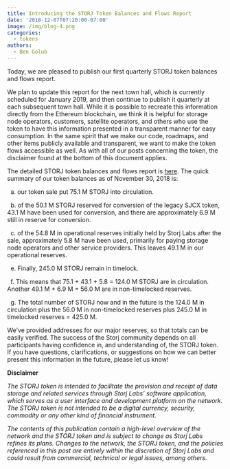 ```yaml
---
title: Introducing the STORJ Token Balances and Flows Report
date: '2018-12-07T07:20:00-07:00'
image: /img/blog-4.png
categories:
  - tokens
authors:
  - Ben Golub
---
```

Today, we are pleased to publish our first quarterly STORJ token balances and flows report. 

We plan to update this report for the next town hall, which is currently scheduled for January 2019, and then continue to publish it quarterly at each subsequent town hall. While it is possible to recreate this information directly from the Ethereum blockchain, we think it is helpful for storage node operators, customers, satellite operators, and others who use the token to have this information presented in a transparent manner for easy consumption. In the same spirit that we make our code, roadmaps, and other items publicly available and transparent, we want to make the token flows accessible as well. As with all of our posts concerning the token, the disclaimer found at the bottom of this document applies.

The detailed STORJ token balances and flows report is [here](https://storj.io/blog/2018/12/storj-token-balances-and-flows-report-nov.-30-2018/). The quick summary of our token balances as of November 30, 2018 is: 


&nbsp; a. our token sale put 75.1 M STORJ into circulation. 

&nbsp; b. of the 50.1 M STORJ reserved for conversion of the legacy SJCX token, 43.1 M have been used for conversion, and there are approximately 6.9 M still in reserve for conversion. 

&nbsp; c. of the 54.8 M in operational reserves initially held by Storj Labs after the sale, approximately 5.8 M have been used, primarily for paying storage node operators and other service providers. This leaves 49.1 M in our operational reserves. 

&nbsp; e. Finally, 245.0 M STORJ remain in timelock. 

&nbsp; f. This means that 75.1 + 43.1 + 5.8 = 124.0 M STORJ are in circulation. Another 49.1 M + 6.9 M = 56.0 M are in non-timelocked reserves. 

&nbsp; g. The total number of STORJ now and in the future is the 124.0 M in circulation plus the 56.0 M in non-timelocked reserves plus 245.0 M in timelocked reserves = 425.0 M. 


We’ve provided addresses for our major reserves, so that totals can be easily verified. The success of the Storj community depends on all participants having confidence in, and understanding of, the STORJ token. If you have questions, clarifications, or suggestions on how we can better present this information in the future, please let us know!

**Disclaimer**

_The STORJ token is intended to facilitate the provision and receipt of data storage and related services through Storj Labs’ software application, which serves as a user interface and development platform on the network. The STORJ token is not intended to be a digital currency, security, commodity or any other kind of financial instrument._

_The contents of this publication contain a high-level overview of the network and the STORJ token and is subject to change as Storj Labs refines its plans. Changes to the network, the STORJ token, and the policies referenced in this post are entirely within the discretion of Storj Labs and could result from commercial, technical or legal issues, among others._
